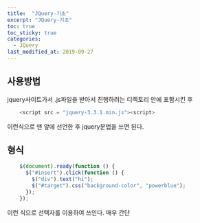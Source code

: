 ```yaml
---
title:  "JQuery-기초"
excerpt: "JQuery-기초"
toc: true
toc_sticky: true  
categories:
  - JQuery
last_modified_at: 2019-09-27
---
```


## **사용방법**

jquery사이트가서 .js파일을 받아서 진행하려는 디렉토리 안에 포함시킨 후 
```javascript
    <script src = "jquery-3.3.1.min.js"><script>
```
이런식으로 맨 앞에 선언한 후 jquery문법을 쓰면 된다.


## **형식**
```javascript
    $(document).ready(function () {
      $("#insert").click(function () {
        $("div").text("hi");
        $("#target").css("background-color", "powerblue");
      });
    });
```
이런 식으로 선택자를 이용하여 쓰인다. 매우 간단

